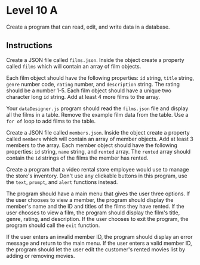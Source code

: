 # Level 10 A

Create a program that can read, edit, and write data in a database.

## Instructions

Create a JSON file called `films.json`. Inside the object create a property called `films` which will contain an array of film objects.

Each film object should have the following properties: `id` string, `title` string, `genre` number code, `rating` number, and `description` string. The rating should be a number 1-5. Each film object should have a unique two character long `id` string. Add at least 4 more films to the array.

Your `dataDesigner.js` program should read the `films.json` file and display all the films in a table. Remove the example film data from the table. Use a `for of` loop to add films to the table.

Create a JSON file called `members.json`. Inside the object create a property called `members` which will contain an array of member objects. Add at least 3 members to the array. Each member object should have the following properties: `id` string, `name` string, and `rented` array. The `rented` array should contain the `id` strings of the films the member has rented.

Create a program that a video rental store employee would use to manage the store's inventory. Don't use any clickable buttons in this program, use the `text`, `prompt`, and `alert` functions instead.

The program should have a main menu that gives the user three options. If the user chooses to view a member, the program should display the member's name and the ID and titles of the films they have rented. If the user chooses to view a film, the program should display the film's title, genre, rating, and description. If the user chooses to exit the program, the program should call the `exit` function.

If the user enters an invalid member ID, the program should display an error message and return to the main menu. If the user enters a valid member ID, the program should let the user edit the customer's rented movies list by adding or removing movies.
